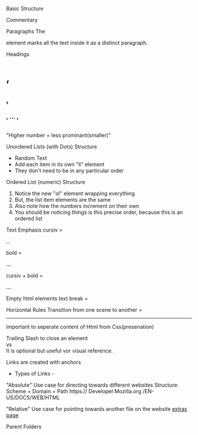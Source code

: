 Basic Structure
<html>

  <head>
    <!-- Metadata goes here -->
  </head>

  <body>
    <!-- Content goes here -->
  </body>

</html>


Commentary
<!-- -->

Paragraphs
The <p> element marks all the text inside it as a distinct paragraph.

Headings
<h1>, <h2>, <h3>, … , <h6></h6>
"Higher number = less prominant(smaller)"

Unordered Lists (with Dots) Structure 
<ul>
    <li>Random Text</li>
    <li>Add each item in its own "li" element</li>
    <li>They don't need to be in any particular order</li>
  </ul>

Ordered List (numeric) Structure
<ol>
    <li>Notice the new "ol" element wrapping everything</li>
    <li>But, the list item elements are the same</li>
    <li>Also note how the numbers increment on their own</li>
    <li>You should be noticing things is this precise order, because this is
        an ordered list</li>
  </ol>

Text Emphasis
cursiv =           <p><em>...</em></p>
bold   =           <p><strong>...</strong></p>
cursiv + bold =    <p><em><strong>...</strong></em></p>

Empty html elements 
text break = <br/>

Horizontal Rules
Transition from one scene to another = <hr/>
Important to seperate content of Html from Css(presenation)

Trailing Slash to close an element 
<br> vs <br/>
It is optional but useful vor visual reference.

Links are created with anchors 
<a> </a>

- Types of Links -

"Absolute" Use case for directing towards different websites
Structure: Scheme   + Domain                  + Path
           https://   Developer.Mozilla.org   /EN-US/DOCS/WEB/HTML

"Relative" Use case for pointing towards another file on the website
<a href='misc/extras.html'>extras page</a>

Parent Folders



